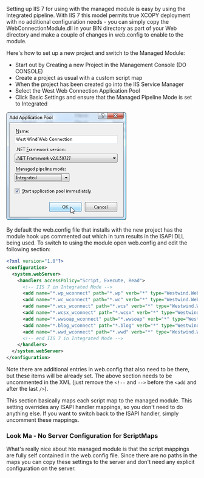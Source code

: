 ﻿Setting up IIS 7 for using with the managed module is easy by using the Integrated pipeline. With IIS 7 this model permits true XCOPY deployment with no additional configuration needs - you can simply copy the WebConnectionModule.dll in your BIN directory as part of your Web directory and make a couple of changes in web.config to enable to the module.

Here's how to set up a new project and switch to the Managed Module:

* Start out by Creating a new Project in the Management Console (DO CONSOLE)
* Create a project as usual with a custom script map
* When the project has been created go into the IIS Service Manager
* Select the West Web Connection Application Pool
* Click Basic Settings and ensure that the Managed Pipeline Mode is set to Integrated

![](IMAGES/misc/IIS7CreateApplicationPool.png)

By default the web.config file that installs with the new project has the module hook ups commented out which in turn results in the ISAPI DLL being used. To switch to using the module open web.config and edit the following section:
```xml
<?xml version="1.0"?>
<configuration>
  <system.webServer>
    <handlers accessPolicy="Script, Execute, Read">
      <!-- IIS 7 in Integrated Mode -->
      <add name="*.wp_wconnect" path="*.wp" verb="*" type="Westwind.WebConnection.WebConnectionHandler,WebConnectionModule" preCondition="integratedMode,runtimeVersionv2.0" />
      <add name="*.wc_wconnect" path="*.wc" verb="*" type="Westwind.WebConnection.WebConnectionHandler,WebConnectionModule" preCondition="integratedMode,runtimeVersionv2.0" />
      <add name="*.wcs_wconnect" path="*.wcs" verb="*" type="Westwind.WebConnection.WebConnectionHandler,WebConnectionModule" preCondition="integratedMode,runtimeVersionv2.0" />
      <add name="*.wcsx_wconnect" path="*.wcsx" verb="*" type="Westwind.WebConnection.WebConnectionHandler,WebConnectionModule" preCondition="integratedMode,runtimeVersionv2.0" />
      <add name="*.wwsoap_wconnect" path="*.wwsoap" verb="*" type="Westwind.WebConnection.WebConnectionHandler,WebConnectionModule" preCondition="integratedMode,runtimeVersionv2.0" />
      <add name="*.blog_wconnect" path="*.blog" verb="*" type="Westwind.WebConnection.WebConnectionHandler,WebConnectionModule" preCondition="integratedMode,runtimeVersionv2.0" />
      <add name="*.wwd_wconnect" path="*.wwd" verb="*" type="Westwind.WebConnection.WebConnectionHandler,WebConnectionModule" preCondition="integratedMode,runtimeVersionv2.0" />
      <!-- end IIS 7 in Integrated Mode -->
    </handlers>
  </system.webServer>  
</configuration>
```

Note there are additional entries in web.config that also need to be there, but these items will be already set. The above section needs to be uncommented in the XML (just remove the `<!--` and `-->` before the `<add` and after the last `/>`).

This section basically maps each script map to the managed module. This setting overrides any ISAPI handler mappings, so you don't need to do anything else. If you want to switch back to the ISAPI handler, simply uncomment these mappings.

### Look Ma - No Server Configuration for ScriptMaps
What's really nice about hte managed module is that the script mappings are fully self contained in the web.config file. Since there are no paths in the maps you can copy these settings to the server and don't need any explicit configuration on the server.